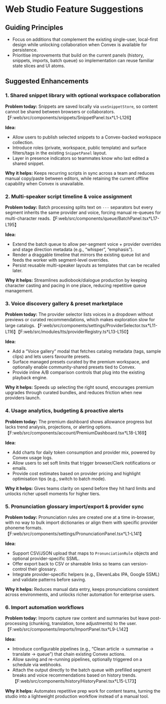# Web Studio Feature Suggestions

## Guiding Principles
- Focus on additions that complement the existing single-user, local-first design while unlocking collaboration when Convex is available for persistence.
- Prioritise improvements that build on the current panels (history, snippets, imports, batch queue) so implementation can reuse familiar state slices and UI atoms.

## Suggested Enhancements

### 1. Shared snippet library with optional workspace collaboration
**Problem today:** Snippets are saved locally via `useSnippetStore`, so content cannot be shared between browsers or collaborators.【F:web/src/components/snippets/SnippetPanel.tsx†L1-L126】

**Idea:**
- Allow users to publish selected snippets to a Convex-backed workspace collection.
- Introduce roles (private, workspace, public template) and surface filters/tags in the existing `SnippetPanel` layout.
- Layer in presence indicators so teammates know who last edited a shared snippet.

**Why it helps:** Keeps recurring scripts in sync across a team and reduces manual copy/paste between editors, while retaining the current offline capability when Convex is unavailable.

### 2. Multi-speaker script timeline & voice assignment
**Problem today:** Batch processing splits text on `---` separators but every segment inherits the same provider and voice, forcing manual re-queues for multi-character reads.【F:web/src/components/queue/BatchPanel.tsx†L17-L195】

**Idea:**
- Extend the batch queue to allow per-segment voice + provider overrides and stage direction metadata (e.g., “whisper”, “emphasis”).
- Render a draggable timeline that mirrors the existing queue list and feeds the worker with segment-level overrides.
- Persist reusable multi-speaker layouts as templates that can be recalled later.

**Why it helps:** Streamlines audiobook/dialogue production by keeping character casting and pacing in one place, reducing repetitive queue management.

### 3. Voice discovery gallery & preset marketplace
**Problem today:** The provider selector lists voices in a dropdown without previews or curated recommendations, which makes exploration slow for large catalogs.【F:web/src/components/settings/ProviderSelector.tsx†L11-L116】【F:web/src/modules/tts/providerRegistry.ts†L13-L150】

**Idea:**
- Add a “Voice gallery” modal that fetches catalog metadata (tags, sample clips) and lets users favourite presets.
- Surface managed presets curated by the premium workspace, and optionally enable community-shared presets tied to Convex.
- Provide inline A/B comparison controls that plug into the existing playback engine.

**Why it helps:** Speeds up selecting the right sound, encourages premium upgrades through curated bundles, and reduces friction when new providers launch.

### 4. Usage analytics, budgeting & proactive alerts
**Problem today:** The premium dashboard shows allowance progress but lacks trend analysis, projections, or alerting options.【F:web/src/components/account/PremiumDashboard.tsx†L18-L169】

**Idea:**
- Add charts for daily token consumption and provider mix, powered by Convex usage logs.
- Allow users to set soft limits that trigger browser/Clerk notifications or emails.
- Provide cost estimates based on provider pricing and highlight optimisation tips (e.g., switch to batch mode).

**Why it helps:** Gives teams clarity on spend before they hit hard limits and unlocks richer upsell moments for higher tiers.

### 5. Pronunciation glossary import/export & provider sync
**Problem today:** Pronunciation rules are created one at a time in-browser, with no way to bulk import dictionaries or align them with specific provider phoneme formats.【F:web/src/components/settings/PronunciationPanel.tsx†L1-L141】

**Idea:**
- Support CSV/JSON upload that maps to `PronunciationRule` objects and optional provider-specific SSML.
- Offer export back to CSV or shareable links so teams can version-control their glossary.
- Integrate provider-specific helpers (e.g., ElevenLabs IPA, Google SSML) and validate patterns before saving.

**Why it helps:** Reduces manual data entry, keeps pronunciations consistent across environments, and unlocks richer automation for enterprise users.

### 6. Import automation workflows
**Problem today:** Imports capture raw content and summaries but leave post-processing (chunking, translation, tone adjustments) to the user.【F:web/src/components/imports/ImportPanel.tsx†L9-L142】

**Idea:**
- Introduce configurable pipelines (e.g., “Clean article → summarise → translate → queue”) that chain existing Convex actions.
- Allow saving and re-running pipelines, optionally triggered on a schedule via webhooks.
- Attach the output directly to the batch queue with prefilled segment breaks and voice recommendations based on history trends.【F:web/src/components/history/HistoryPanel.tsx†L15-L173】

**Why it helps:** Automates repetitive prep work for content teams, turning the studio into a lightweight production workflow instead of a manual tool.
